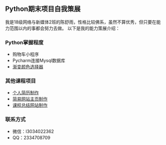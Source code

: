 ## Python期末项目自我策展
我是18级网络与新媒体2班的陈舒雨，性格比较佛系，虽然不算优秀，但只要在能力范围以内的事都会努力去做。
以下是我的能力策展介绍：
### Python掌握程度
* 购物车小程序
* Pycharm连接Mysql数据库
* [渐变颜色选择器](http://minielong.pythonanywhere.com)
### 其他课程项目
* [个人简历制作](http://bakasui.gitee.io/resume)
* [简易网站主页制作](http://bakasui.gitee.io/web_html)
* [课程总结网站制作](http://bakasui.gitee.io)
### 联系方式
* 微信：l3034022362
* QQ：2334708709
